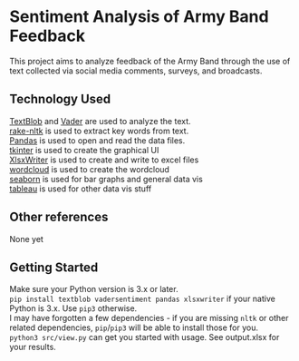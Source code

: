 # Sentiment Analysis of Army Band Feedback

This project aims to analyze feedback of the Army Band through the use of text collected via social media comments, surveys, and broadcasts.

## Technology Used
[TextBlob](https://textblob.readthedocs.io/en/dev/) and [Vader](https://github.com/cjhutto/vaderSentiment) are used to analyze the text.  
[rake-nltk](https://github.com/csurfer/rake-nltk) is used to extract key words from text.  
[Pandas](https://pandas.pydata.org/) is used to open and read the data files.  
[tkinter](https://docs.python.org/3/library/tkinter.html) is used to create the graphical UI  
[XlsxWriter](https://xlsxwriter.readthedocs.io/) is used to create and write to excel files  
[wordcloud](https://github.com/amueller/word_cloud) is used to create the wordcloud  
[seaborn](https://seaborn.pydata.org/#) is used for bar graphs and general data vis  
[tableau](https://www.tableau.com/) is used for other data vis stuff  

## Other references
None yet

## Getting Started
Make sure your Python version is 3.x or later.  
`pip install textblob vadersentiment pandas xlsxwriter` if your native Python is 3.x. Use `pip3` otherwise.  
I may have forgotten a few dependencies - if you are missing `nltk` or other related dependencies, `pip`/`pip3` will be able to install those for you.  
`python3 src/view.py` can get you started with usage. See output.xlsx for your results.  
